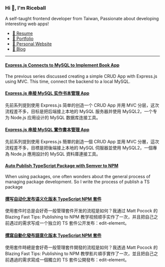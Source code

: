 <h3 >Hi 👋, I'm Riceball</h3>
<p>A self-taught frontend developer from Taiwan, Passionate about developing interesting web apps!</p>

- [📜 Resume](https://weweweb.pages.dev/en/resume/)
- [💼 Portfolio](https://weweweb.pages.dev/en/work/)
- [🏡 Personal Website](https://weweweb.pages.dev/en/)
- [📝 Blog](https://www.webdong.dev/en/)
---

<!--START_SECTION:feed-->
#### [Express.js Connects to MySQL to Implement Book App](https:&#x2F;&#x2F;www.webdong.dev&#x2F;en&#x2F;post&#x2F;express-mysql-book-app&#x2F;) 
The previous series discussed creating a simple CRUD App with Express.js using MVC. This time, connect the backend to a local MySQL.
#### [Express.js 串接 MySQL 实作书本管理 App](https:&#x2F;&#x2F;www.webdong.dev&#x2F;zh-cn&#x2F;post&#x2F;express-mysql-book-app&#x2F;) 
先前系列提到使用 Express.js 简单的创造一个 CRUD App 并用 MVC 分层，这次流程差不多，目标是把后端接上本地的 MySQL 服务器并使用 MySQL2，一个专为 Node.js 应用设计的 MySQL 数据库连接工具。
#### [Express.js 串接 MySQL 實作書本管理 App](https:&#x2F;&#x2F;www.webdong.dev&#x2F;zh-tw&#x2F;post&#x2F;express-mysql-book-app&#x2F;) 
先前系列提到使用 Express.js 簡單的創造一個 CRUD App 並用 MVC 分層，這次流程差不多，目標是把後端接上本地的 MySQL 伺服器並使用 MySQL2，一個專為 Node.js 應用設計的 MySQL 資料庫連接工具。
#### [Auto Publish TypeScript Package with Semver to NPM](https:&#x2F;&#x2F;www.webdong.dev&#x2F;en&#x2F;post&#x2F;auto-publish-typescript-package-with-semver-to-npm&#x2F;) 
When using packages, one often wonders about the general process of managing package development. So I write the process of publish a TS package
#### [撰写自动化发布语义化版本 TypeScript NPM 套件](https:&#x2F;&#x2F;www.webdong.dev&#x2F;zh-cn&#x2F;post&#x2F;auto-publish-typescript-package-with-semver-to-npm&#x2F;) 
使用套件时总是会好奇一般管理套件开发的流程是如何？我通过 Matt Pocock 的 Blazing Fast Tips: Publishing to NPM 教学视频顺手实作了一次，并且把自己之前遇过的需求写成一个独立的 TS 套件公开发布：edit-element。
#### [撰寫自動化發布語意化版本 TypeScript NPM 套件](https:&#x2F;&#x2F;www.webdong.dev&#x2F;zh-tw&#x2F;post&#x2F;auto-publish-typescript-package-with-semver-to-npm&#x2F;) 
使用套件時總是會好奇一般管理套件開發的流程是如何？我透過 Matt Pocock 的 Blazing Fast Tips: Publishing to NPM 教學影片順手實作了一次，並且把自己之前遇過的需求寫成一個獨立的 TS 套件公開發布：edit-element。
<!--END_SECTION:feed-->

